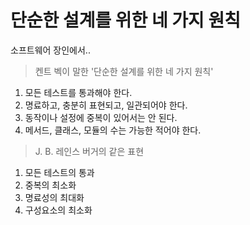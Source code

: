 # 단순한 설계를 위한 네 가지 원칙

소프트웨어 장인에서..



> 켄트 벡이 말한 '단순한 설계를 위한 네 가지 원칙'

1. 모든 테스트를 통과해야 한다.
2. 명료하고, 충분히 표현되고, 일관되어야 한다.
3. 동작이나 설정에 중복이 있어서는 안 된다.
4. 메서드, 클래스, 모듈의 수는 가능한 적어야 한다.



> J. B. 레인스 버거의 같은 표현

1. 모든 테스트의 통과
2. 중복의 최소화
3. 명료성의 최대화
4. 구성요소의 최소화



